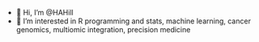 - 👋 Hi, I’m @HAHill
- 👀 I’m interested in R programming and stats, machine learning, cancer genomics, multiomic integration, precision medicine


<!---
HAHill/HAHill is a ✨ special ✨ repository because its `README.md` (this file) appears on your GitHub profile.
You can click the Preview link to take a look at your changes.
--->
